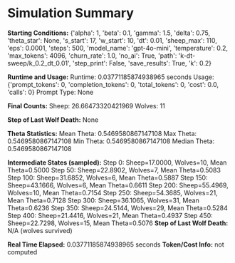 # Simulation Summary

**Starting Conditions:**
{'alpha': 1, 'beta': 0.1, 'gamma': 1.5, 'delta': 0.75, 'theta_star': None, 's_start': 17, 'w_start': 10, 'dt': 0.01, 'sheep_max': 110, 'eps': 0.0001, 'steps': 500, 'model_name': 'gpt-4o-mini', 'temperature': 0.2, 'max_tokens': 4096, 'churn_rate': 1.0, 'no_ai': True, 'path': 'k-dt-sweep/k_0.2_dt_0.01', 'step_print': False, 'save_results': True, 'k': 0.2}

**Runtime and Usage:**
Runtime: 0.03771185874938965 seconds
Usage: {'prompt_tokens': 0, 'completion_tokens': 0, 'total_tokens': 0, 'cost': 0.0, 'calls': 0}
Prompt Type: None

**Final Counts:**
Sheep: 26.66473320421969
Wolves: 11

**Step of Last Wolf Death:**
None

**Theta Statistics:**
Mean Theta: 0.5469580867147108
Max Theta: 0.5469580867147108
Min Theta: 0.5469580867147108
Median Theta: 0.5469580867147108

**Intermediate States (sampled):**
Step 0: Sheep=17.0000, Wolves=10, Mean Theta=0.5000
Step 50: Sheep=22.8902, Wolves=7, Mean Theta=0.5083
Step 100: Sheep=31.6852, Wolves=6, Mean Theta=0.5887
Step 150: Sheep=43.1666, Wolves=6, Mean Theta=0.6611
Step 200: Sheep=55.4969, Wolves=10, Mean Theta=0.7154
Step 250: Sheep=54.3685, Wolves=21, Mean Theta=0.7128
Step 300: Sheep=36.1065, Wolves=31, Mean Theta=0.6236
Step 350: Sheep=24.5144, Wolves=29, Mean Theta=0.5284
Step 400: Sheep=21.4416, Wolves=21, Mean Theta=0.4937
Step 450: Sheep=22.7298, Wolves=15, Mean Theta=0.5076
**Step of Last Wolf Death:** N/A (wolves survived)

**Real Time Elapsed:** 0.03771185874938965 seconds
**Token/Cost Info:** not computed